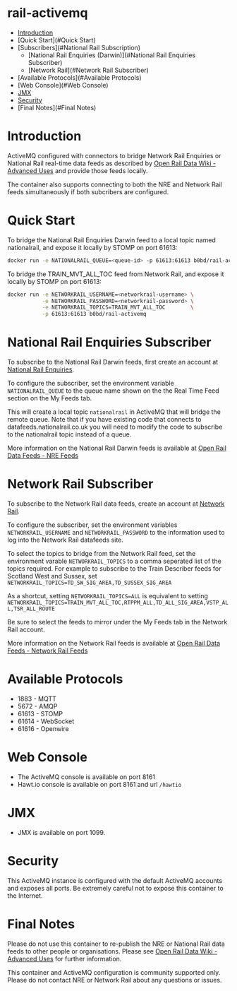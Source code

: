 rail-activemq
=============

- [Introduction](#introduction)
- [Quick Start](#Quick Start)
- [Subscribers](#National Rail Subscription)
  - [National Rail Enquiries (Darwin)](#National Rail Enquiries Subscriber)
  - [Network Rail](#Network Rail Subscriber)
- [Available Protocols](#Available Protocols)
- [Web Console](#Web Console)  
- [JMX](#JMX)
- [Security](#Security)
- [Final Notes](#Final Notes)


# Introduction

ActiveMQ configured with connectors to bridge Network Rail Enquiries or National Rail real-time data feeds as described by [Open Rail Data Wiki - Advanced Uses](http://nrodwiki.rockshore.net/index.php/Advanced_Uses) and provide those feeds locally. 

The container also supports connecting to both the NRE and Network Rail feeds simultaneously if both subcribers are configured.

# Quick Start

To bridge the National Rail Enquiries Darwin feed to a local topic named nationalrail, and expose it locally by STOMP on port 61613:
```bash
docker run -e NATIONALRAIL_QUEUE=<queue-id> -p 61613:61613 b0bd/rail-activemq
```

To bridge the TRAIN_MVT_ALL_TOC feed from Network Rail, and expose it locally by STOMP on port 61613:
```bash
docker run -e NETWORKRAIL_USERNAME=<networkrail-username> \
           -e NETWORKRAIL_PASSWORD=<networkrail-password> \
           -e NETWORKRAIL_TOPICS=TRAIN_MVT_ALL_TOC        \
           -p 61613:61613 b0bd/rail-activemq
```
# National Rail Enquiries Subscriber

To subscribe to the National Rail Darwin feeds, first create an account at [National Rail Enquiries](https://datafeeds.nationalrail.co.uk).

To configure the subscriber, set the environment variable `NATIONALRAIL_QUEUE` to the queue name shown on the the Real Time Feed section on the My Feeds tab.

This will create a local topic `nationalrail` in ActiveMQ that will bridge the remote queue.  Note that if you have existing code that connects to datafeeds.nationalrail.co.uk you will need to modify the code to subscribe to the nationalrail topic instead of a queue.

More information on the National Rail Darwin feeds is available at [Open Rail Data Feeds - NRE Feeds](http://nrodwiki.rockshore.net/index.php/About_the_NRE_Feeds)

# Network Rail Subscriber

To subscribe to the Network Rail data feeds, create an account at [Network Rail](https://datafeeds.networkrail.co.uk).

To configure the subscriber, set the environment variables `NETWORKRAIL_USERNAME` and `NETWORKRAIL_PASSWORD` to the information used to log into the Network Rail datafeeds site.

To select the topics to bridge from the Network Rail feed, set the environment varable `NETWORKRAIL_TOPICS` to a comma seperated list of the topics required. For example to subscribe to the Train Describer feeds for Scotland West and Sussex, set `NETWORKRAIL_TOPICS=TD_SW_SIG_AREA,TD_SUSSEX_SIG_AREA`

As a shortcut, setting `NETWORKRAIL_TOPICS=ALL` is equivalent to setting `NETWORKRAIL_TOPICS=TRAIN_MVT_ALL_TOC,RTPPM_ALL,TD_ALL_SIG_AREA,VSTP_ALL,TSR_ALL_ROUTE`

Be sure to select the feeds to mirror under the My Feeds tab in the Network Rail account.

More information on the Network Rail feeds is available at [Open Rail Data Feeds - Network Rail Feeds](http://nrodwiki.rockshore.net/index.php/About_the_feeds)

# Available Protocols

* 1883 - MQTT
* 5672 - AMQP
* 61613 - STOMP
* 61614 - WebSocket
* 61616 - Openwire

# Web Console

* The ActiveMQ console is available on port 8161
* Hawt.io console is available on port 8161 and url `/hawtio`

# JMX

* JMX is available on port 1099.

# Security

This ActiveMQ instance is configured with the default ActiveMQ accounts and exposes all ports. Be extremely careful not to expose this container to the Internet.

# Final Notes

Please do not use this container to re-publish the NRE or National Rail data feeds to other people or organisations. Please see [Open Rail Data Wiki - Advanced Uses](http://nrodwiki.rockshore.net/index.php/Advanced_Uses) for further information.

This container and ActiveMQ configuration is community supported only. Please do not contact NRE or Network Rail about any questions or issues. 
